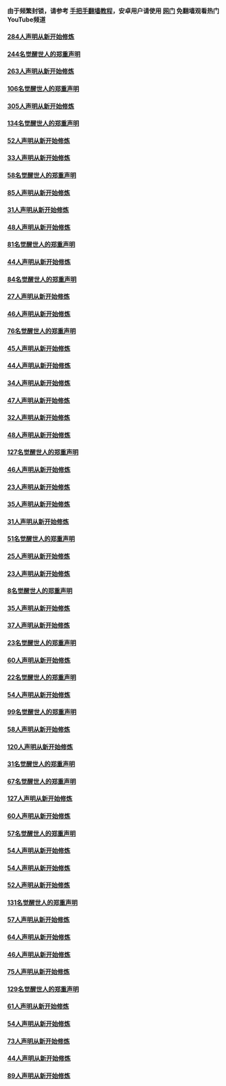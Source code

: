 #### 由于频繁封锁，请参考 [手把手翻墙教程](https://github.com/gfw-breaker/guides/wiki/)，安卓用户请使用 [网门](https://github.com/gfw-breaker/nogfw/blob/master/dl.md?t=03301801) 免翻墙观看热门YouTube频道 

#### [284人声明从新开始修炼](../pages/91/422707.md?t=03301801) 

#### [244名觉醒世人的郑重声明](../pages/91/422706.md?t=03301801) 

#### [263人声明从新开始修炼](../pages/91/422553.md?t=03301801) 

#### [106名觉醒世人的郑重声明](../pages/91/422552.md?t=03301801) 

#### [305人声明从新开始修炼](../pages/91/422153.md?t=03301801) 

#### [134名觉醒世人的郑重声明](../pages/91/422152.md?t=03301801) 

#### [52人声明从新开始修炼](../pages/91/421846.md?t=03301801) 

#### [33人声明从新开始修炼](../pages/91/421804.md?t=03301801) 

#### [58名觉醒世人的郑重声明](../pages/91/421845.md?t=03301801) 

#### [85人声明从新开始修炼](../pages/91/421769.md?t=03301801) 

#### [31人声明从新开始修炼](../pages/91/421763.md?t=03301801) 

#### [48人声明从新开始修炼](../pages/91/421605.md?t=03301801) 

#### [81名觉醒世人的郑重声明](../pages/91/421656.md?t=03301801) 

#### [44人声明从新开始修炼](../pages/91/421544.md?t=03301801) 

#### [84名觉醒世人的郑重声明](../pages/91/421543.md?t=03301801) 

#### [27人声明从新开始修炼](../pages/91/421465.md?t=03301801) 

#### [46人声明从新开始修炼](../pages/91/421454.md?t=03301801) 

#### [76名觉醒世人的郑重声明](../pages/91/421453.md?t=03301801) 

#### [45人声明从新开始修炼](../pages/91/421452.md?t=03301801) 

#### [44人声明从新开始修炼](../pages/91/421422.md?t=03301801) 

#### [34人声明从新开始修炼](../pages/91/421322.md?t=03301801) 

#### [47人声明从新开始修炼](../pages/91/421264.md?t=03301801) 

#### [32人声明从新开始修炼](../pages/91/421225.md?t=03301801) 

#### [48人声明从新开始修炼](../pages/91/421202.md?t=03301801) 

#### [127名觉醒世人的郑重声明](../pages/91/421224.md?t=03301801) 

#### [46人声明从新开始修炼](../pages/91/421203.md?t=03301801) 

#### [23人声明从新开始修炼](../pages/91/421138.md?t=03301801) 

#### [35人声明从新开始修炼](../pages/91/421122.md?t=03301801) 

#### [31人声明从新开始修炼](../pages/91/421081.md?t=03301801) 

#### [51名觉醒世人的郑重声明](../pages/91/421080.md?t=03301801) 

#### [25人声明从新开始修炼](../pages/91/421020.md?t=03301801) 

#### [23人声明从新开始修炼](../pages/91/420884.md?t=03301801) 

#### [8名觉醒世人的郑重声明](../pages/91/420883.md?t=03301801) 

#### [35人声明从新开始修炼](../pages/91/420809.md?t=03301801) 

#### [37人声明从新开始修炼](../pages/91/420766.md?t=03301801) 

#### [23名觉醒世人的郑重声明](../pages/91/420765.md?t=03301801) 

#### [60人声明从新开始修炼](../pages/91/420727.md?t=03301801) 

#### [22名觉醒世人的郑重声明](../pages/91/420726.md?t=03301801) 

#### [54人声明从新开始修炼](../pages/91/420529.md?t=03301801) 

#### [99名觉醒世人的郑重声明](../pages/91/420528.md?t=03301801) 

#### [58人声明从新开始修炼](../pages/91/420198.md?t=03301801) 

#### [120人声明从新开始修炼](../pages/91/420141.md?t=03301801) 

#### [31名觉醒世人的郑重声明](../pages/91/420197.md?t=03301801) 

#### [67名觉醒世人的郑重声明](../pages/91/420140.md?t=03301801) 

#### [127人声明从新开始修炼](../pages/91/420082.md?t=03301801) 

#### [60人声明从新开始修炼](../pages/91/420081.md?t=03301801) 

#### [57名觉醒世人的郑重声明](../pages/91/420080.md?t=03301801) 

#### [54人声明从新开始修炼](../pages/91/419533.md?t=03301801) 

#### [54人声明从新开始修炼](../pages/91/419532.md?t=03301801) 

#### [52人声明从新开始修炼](../pages/91/419531.md?t=03301801) 

#### [131名觉醒世人的郑重声明](../pages/91/419530.md?t=03301801) 

#### [57人声明从新开始修炼](../pages/91/419430.md?t=03301801) 

#### [64人声明从新开始修炼](../pages/91/419429.md?t=03301801) 

#### [46人声明从新开始修炼](../pages/91/419428.md?t=03301801) 

#### [75人声明从新开始修炼](../pages/91/419427.md?t=03301801) 

#### [129名觉醒世人的郑重声明](../pages/91/419426.md?t=03301801) 

#### [61人声明从新开始修炼](../pages/91/419198.md?t=03301801) 

#### [54人声明从新开始修炼](../pages/91/419197.md?t=03301801) 

#### [73人声明从新开始修炼](../pages/91/419196.md?t=03301801) 

#### [44人声明从新开始修炼](../pages/91/419075.md?t=03301801) 

#### [89人声明从新开始修炼](../pages/91/419074.md?t=03301801) 

